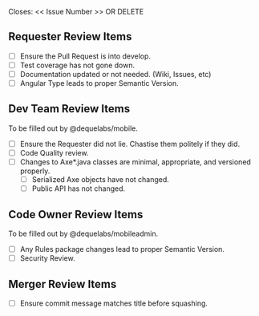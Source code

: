 Closes: << Issue Number >> OR DELETE

## Requester Review Items

- [ ] Ensure the Pull Request is into develop.
- [ ] Test coverage has not gone down.
- [ ] Documentation updated or not needed. (Wiki, Issues, etc)
- [ ] Angular Type leads to proper Semantic Version.

## Dev Team Review Items

To be filled out by @dequelabs/mobile.

- [ ] Ensure the Requester did not lie. Chastise them politely if they did.
- [ ] Code Quality review.
- [ ] Changes to Axe*.java classes are minimal, appropriate, and versioned properly.
  - [ ] Serialized Axe objects have not changed.
  - [ ] Public API has not changed.

## Code Owner Review Items

To be filled out by @dequelabs/mobileadmin.

- [ ] Any Rules package changes lead to proper Semantic Version.
- [ ] Security Review.

## Merger Review Items

- [ ] Ensure commit message matches title before squashing.


